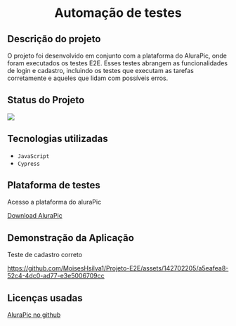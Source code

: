 <h1 align="center"> Automação de testes  </h1>

<h2>Descrição do projeto</h2>
<p>O projeto foi desenvolvido em conjunto com a plataforma do AluraPic, onde foram executados os testes E2E. Esses testes abrangem as funcionalidades de login e cadastro, incluindo os testes que executam as tarefas corretamente e aqueles que lidam com possíveis erros.</p>

<h2>Status do Projeto</h2>
<p align="left">
<img loading="lazy" src="http://img.shields.io/static/v1?label=STATUS&message=EM%20DESENVOLVIMENTO&color=GREEN&style=for-the-badge"/>
</p>

<h2>Tecnologias utilizadas</h2>

- ``JavaScript``
- ``Cypress``


<h2>Plataforma de testes</h2>
<p>Acesso a plataforma do aluraPic </p>
<a href="https://3076-cypress-alurapic-front.vercel.app/#/home"> Download AluraPic</a>



<h2>Demonstração da Aplicação</h2>
<p>Teste de cadastro correto</p>

https://github.com/MoisesHsilva1/Projeto-E2E/assets/142702205/a5eafea8-52c4-4dc0-ad77-e3e5006709cc

<h2>Licenças usadas</h2>

<a href="https://github.com/alura-cursos/alurapic-base"> AluraPic no github</a>









